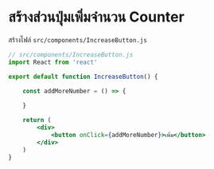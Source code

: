 
# สร้างส่วนปุ่มเพิ่มจำนวน Counter

สร้างไฟล์ `src/components/IncreaseButton.js`

```jsx
// src/components/IncreaseButton.js
import React from 'react'

export default function IncreaseButton() {

    const addMoreNumber = () => {
       
    }

    return (
        <div>
            <button onClick={addMoreNumber}>เพิ่ม</button>
        </div>
    )
}
```
